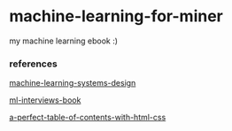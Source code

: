 # machine-learning-for-miner
my machine learning ebook :)

### references

[machine-learning-systems-design](https://github.com/chiphuyen/machine-learning-systems-design)

[ml-interviews-book](https://github.com/chiphuyen/ml-interviews-book)

[a-perfect-table-of-contents-with-html-css](https://css-tricks.com/a-perfect-table-of-contents-with-html-css/)
